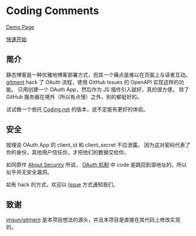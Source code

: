 # Coding Comments

[Demo Page](https://coding.github.io/Comments/)

[快速开始](docs/manual.md)

## 简介

静态博客是一种优雅地博客部署方式，但其一个痛点是难以在页面上与读者互动。
[gitment](https://imsun.net/posts/gitment-introduction/) hack 了 OAuth 流程，使用 GitHub Issues 的 OpenAPI 实现这样的功能。
只用创建一个 OAuth App，然后作为 JS 插件引入就好，真的很方便。
除了 GitHub 服务器在境外（所以有点慢）之外，别的都挺好的。

试试做一个依托 [Coding.net](https://coding.net) 的版本，说不定能有更好的体验。

## 安全

按理说 OAuth App 的 client_id 和 client_secret 不应泄露。
因为这对密码代表了你的身份，其他用户信任你，才把他们的数据交给你。

如同原作 [About Security](https://github.com/imsun/gitment#about-security) 所说，
[OAuth 机制](http://www.ruanyifeng.com/blog/2014/05/oauth_2_0.html) 中 code 是跳回到源地址的，所以似乎并无安全漏洞。

如有 hack 的方式，欢迎以 [Issue](https://github.com/Coding/Comments/issues) 方式通知我们。

## 致谢

[imsun/gitment](https://github.com/imsun/gitment) 是本项目想法的源头，并且本项目是直接在其代码上修改实现的。
